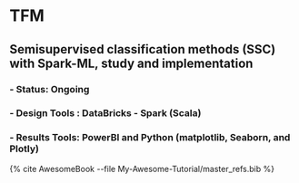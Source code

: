 # TFM 
## Semisupervised classification methods (SSC) with Spark-ML, study and implementation 

### - Status: Ongoing
### - Design Tools : DataBricks - Spark (Scala)
### - Results Tools: PowerBI and Python (matplotlib, Seaborn, and Plotly) 

{% cite AwesomeBook --file My-Awesome-Tutorial/master_refs.bib  %}
